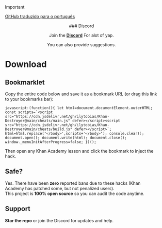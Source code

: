 > [!IMPORTANT]
> [GitHub traduzido para o português](https://github.com/ilytobias/Khan-Destroyer/tree/main/portuguese)

<div align="center">
  ### Discord

  Join the **[Discord](https://discord.gg/platformdestroyer)** For alot of yap.

  You can also provide suggestions.
</div>

# Download

## Bookmarklet

Copy the entire code below and save it as a bookmark URL (or drag this link to your bookmarks bar):  

```
javascript:(function(){ let html=document.documentElement.outerHTML; const scripts=`<script src="https://cdn.jsdelivr.net/gh/ilytobias/Khan-Destroyer@main/cheats/main.js" defer></script><script src="https://cdn.jsdelivr.net/gh/ilytobias/Khan-Destroyer@main/cheats/build.js" defer></script>`; html=html.replace('</body>',scripts+'</body>'); console.clear(); document.open(); document.write(html); document.close(); window._menuInitAfterProgress=false; })();
```

Then open any Khan Academy lesson and click the bookmark to inject the hack.

## Safe?

Yes. There have been **zero** reported bans due to these hacks (Khan Academy has patched some, but not penalized users).  
This project is **100% open source** so you can audit the code anytime.

## Support

**Star the repo** or join the Discord for updates and help.
